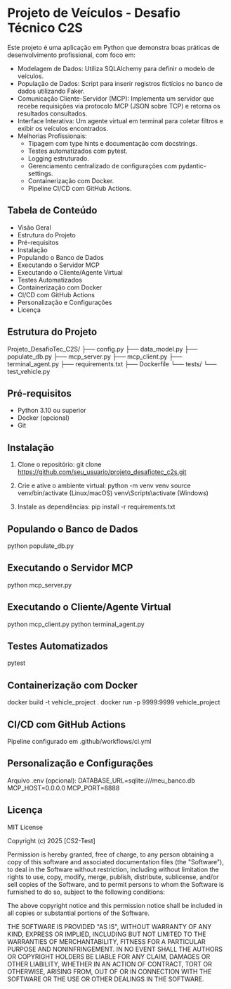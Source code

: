 
# Projeto de Veículos - Desafio Técnico C2S

Este projeto é uma aplicação em Python que demonstra boas práticas de desenvolvimento profissional, com foco em:

- Modelagem de Dados: Utiliza SQLAlchemy para definir o modelo de veículos.
- População de Dados: Script para inserir registros fictícios no banco de dados utilizando Faker.
- Comunicação Cliente-Servidor (MCP): Implementa um servidor que recebe requisições via protocolo MCP (JSON sobre TCP) e retorna os resultados consultados.
- Interface Interativa: Um agente virtual em terminal para coletar filtros e exibir os veículos encontrados.
- Melhorias Profissionais:
  - Tipagem com type hints e documentação com docstrings.
  - Testes automatizados com pytest.
  - Logging estruturado.
  - Gerenciamento centralizado de configurações com pydantic-settings.
  - Containerização com Docker.
  - Pipeline CI/CD com GitHub Actions.

## Tabela de Conteúdo

- Visão Geral
- Estrutura do Projeto
- Pré-requisitos
- Instalação
- Populando o Banco de Dados
- Executando o Servidor MCP
- Executando o Cliente/Agente Virtual
- Testes Automatizados
- Containerização com Docker
- CI/CD com GitHub Actions
- Personalização e Configurações
- Licença

## Estrutura do Projeto

Projeto_DesafioTec_C2S/
├── config.py
├── data_model.py
├── populate_db.py
├── mcp_server.py
├── mcp_client.py
├── terminal_agent.py
├── requirements.txt
├── Dockerfile
└── tests/
    └── test_vehicle.py

## Pré-requisitos

- Python 3.10 ou superior
- Docker (opcional)
- Git

## Instalação

1. Clone o repositório:
   git clone https://github.com/seu_usuario/projeto_desafiotec_c2s.git

2. Crie e ative o ambiente virtual:
   python -m venv venv
   source venv/bin/activate  (Linux/macOS)
   venv\Scripts\activate    (Windows)

3. Instale as dependências:
   pip install -r requirements.txt

## Populando o Banco de Dados

python populate_db.py

## Executando o Servidor MCP

python mcp_server.py

## Executando o Cliente/Agente Virtual

python mcp_client.py
python terminal_agent.py

## Testes Automatizados

pytest

## Containerização com Docker

docker build -t vehicle_project .
docker run -p 9999:9999 vehicle_project

## CI/CD com GitHub Actions

Pipeline configurado em .github/workflows/ci.yml

## Personalização e Configurações

Arquivo .env (opcional):
DATABASE_URL=sqlite:///meu_banco.db
MCP_HOST=0.0.0.0
MCP_PORT=8888

## Licença

MIT License

Copyright (c) 2025 [CS2-Test]

Permission is hereby granted, free of charge, to any person obtaining a copy
of this software and associated documentation files (the "Software"), to deal
in the Software without restriction, including without limitation the rights
to use, copy, modify, merge, publish, distribute, sublicense, and/or sell
copies of the Software, and to permit persons to whom the Software is
furnished to do so, subject to the following conditions:

The above copyright notice and this permission notice shall be included in all
copies or substantial portions of the Software.

THE SOFTWARE IS PROVIDED "AS IS", WITHOUT WARRANTY OF ANY KIND, EXPRESS OR
IMPLIED, INCLUDING BUT NOT LIMITED TO THE WARRANTIES OF MERCHANTABILITY,
FITNESS FOR A PARTICULAR PURPOSE AND NONINFRINGEMENT. IN NO EVENT SHALL THE
AUTHORS OR COPYRIGHT HOLDERS BE LIABLE FOR ANY CLAIM, DAMAGES OR OTHER
LIABILITY, WHETHER IN AN ACTION OF CONTRACT, TORT OR OTHERWISE, ARISING FROM,
OUT OF OR IN CONNECTION WITH THE SOFTWARE OR THE USE OR OTHER DEALINGS IN THE
SOFTWARE.
